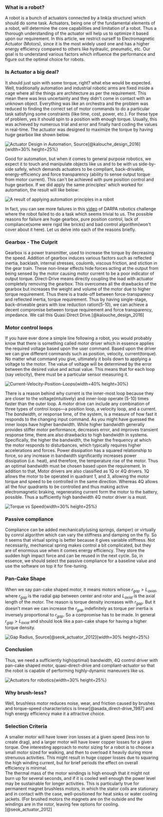 

### What is a robot?

A robot is a bunch of actuators connected by a link(a structure) which should do some task. Actuators, being one of the fundamental elements of a robot, will determine the core capabilities and limitation of a robot. Thus a thorough understanding of the actuator will help us to optimize it based upon our requirement. In this article, we restrict ourself to Electromagnetic Actuator (Motors), since it is the most widely used one and has a higher energy efficiency compared to others like hydraulic, pneumatic, etc. Our goal is to understand various factors which influence the performance and figure out the optimal choice for robots.

### Is Actuator a big deal? 
It should just spin with some torque, right? what else would be expected. Well, traditionally automation and industrial robotic arms are fixed inside a cage where all the things are architecture as per the requirement. This mean there was less uncertainty and they didn't come in contact with an unknown object. Everything was like an orchestra and the problem was reduced to finding the correct set of motor commands to do a particular task satisfying some constraints (like time, cost, power, etc.). For these type of problem, yes it should spin to a position with enough torque. Usually, this was achieved by numerous trial and error and finally hard coding the values in real-time. The actuator was designed to maximize the torque by having huge gearbox like shown below.

![Actuator Design in Automation, Source[@kalouche_design_2016]](https://ajaygunalan.github.io/projects/asset/past/motor/automation_design.png){width=30% height=25%}

Good for automation, but when it comes to general purpose robotics, we expect it to touch and manipulate objects like us and to be with us side-by-side safely, which demands actuators to be compliant, back-drivable, energy-efficiency and force transparency (ability to sense output torque from motor current). This can't be achieved with pure position control and huge gearbox. If we did apply the same principles' which worked for automation, the result will like below:

![A result of applying automation principles in a robot](https://ajaygunalan.github.io/projects/asset/past/motor/motor_fail.gif)

In fact, you can see more failures in this [video](https://www.youtube.com/watch?v=g0TaYhjpOfo) of DARPA robotics challenge where the robot failed to do a task which seems trivial to us. The possible reasons for failure are huge gearbox, pure position control, lack of compliance(some were rigid like bricks) and bad control algorithm(won't cover about it here). Let us delve into each of the reasons briefly.



### Gearbox - The Culprit 

Gearbox is a power transmitter, used to increase the torque by decreasing the speed. Addition of gearbox induces various factors such as reflected inertia, backlash, internal stresses, coulomb, viscous friction, and stiction in the gear train. These non-linear effects hide forces acting at the output from being sensed by the motor causing motor current to be a poor indicator of output torque. Direct-Drive means directly coupling the load with actuator completely removing the gearbox. This overcomes all the drawbacks of the gearbox but increases the weight and volume of the motor due to higher torque requirement. Thus there is a trade-off between force-transparency and reflected inertia, torque requirement. Thus by having single-stage, back-driveable gears with low reduction ration(5-10), we can achieve a decent compromise between torque requirement and force transparency, impedance. We call this Quasi Direct Drive.[@kalouche_design_2016]



### Motor control loops 
If you have ever done a simple line following a robot, you would probably know that there is something called motor driver which in essence applies the required voltage based upon the user command. Based upon the driver we can give different commands such as position, velocity, current(torque). No matter what command you give, ultimately it boils down to applying a voltage to the motor. The value of voltage will be determined by the error between the desired value and actual value. This means that for each loop (say velocity), there must be a particular sensor measuring it. 

![Current-Velocity-Position-Loops](https://ajaygunalan.github.io/projects/asset/past/motor/Current-Velocity-Position-Loops.gif){width=40% height=30%}  

There is a reason behind why current is the inner-most loop because they are closer to the voltage(intuitively) and inner-loop operate (5-10) times faster than the outer loop. A motor drive can include any combination of three types of control loops—a position loop, a velocity loop, and a current. The *bandwidth*, or response time, of the system, is a measure of how fast it responds to the changing input command. As you might have guessed the inner loops have higher bandwidth. While higher bandwidth generally provides stiffer motor performance, decreases error, and improves transient response time, there are also drawbacks to high bandwidth in systems. Specifically, the higher the bandwidth, the higher the frequency at which the motor responds to disturbances, which typically requires higher accelerations and forces. Power dissipation has a squared relationship to force, so any increase in bandwidth significantly increases power dissipation (i.e. heat), and therefore, the temperature rise of the motor. Thus an optimal bandwidth must be chosen based upon the requirement. In addition to that, Motor drivers are also classified as 1Q  or 4Q drivers. 1Q allows the motor to be operated in quadrant 1, and 3, allowing the motor torque and speed to be controlled in the same direction. Whereas 4Q allows all the four quadrants to be controlled and thus making active electromagnetic braking, regenerating current form the motor to the battery, possible. Thus a sufficiently high bandwidth 4Q motor driver is a must.

![Torque vs Speed](https://ajaygunalan.github.io/projects/asset/past/motor/four_quadrant.png){width=30% height=25%}   
  

### Passive compliance 
 Compliance can be added mechanically(using springs, damper) or virtually by conrol algorithm which can vary the stiffness and damping on the fly. So it seems that virtual spring is better because it gives variable stiffness. Not necessarily, mechanical spring makes control a bit complicated, but they are of enormous use when it comes energy efficiency. They store the sudden high impact force and can be reused in the next cycle. So, in essence, we should select the passive compliance for a baseline value and use the software on top it for fine-tuning. 



### Pan-Cake Shape 
When we say pan-cake shaped motor, it means motors whose $r_{gap} > L_{axial}$, where $r_{gap}$ is the radial gap between center and rotor and $L_{axial}$ is the axial length of the motor. The reason is torque density increases with $r_{gap}$. But it doesn't mean we can increase the $r_{gap}$ indefinitely as torque per inertia is inversely proportional to $r_{gap}$. So a compromise has to be made. In general $r_{gap} > L_{axial}$ and should look like a pan-cake shape for having a higher torque density.

![Gap Radius, Source[@seok_actuator_2012]](https://ajaygunalan.github.io/projects/asset/past/motor/r_gap.png){width=30% height=25%}   


### Conclusion 
Thus, we need a sufficiently high(optimal) bandwidth, 4Q control driver with pan-cake shaped motor, quasi-direct-drive and compliant-actuator so that the robot is capable of performing highly-dynamic maneuvers like us. 

![Actuators for robotics](https://ajaygunalan.github.io/projects/asset/past/motor/final.png){width=30% height=25%}   
 

### Why brush-less?
Well, brushless  motor reduces noise, wear, and friction caused by brushes and torque-speed characteristics is linear[@asada_direct-drive_1987] and high energy efficiency make it a attractive choice.

### Selection Criteria
A smaller motor will have lower iron losses at a given speed (less iron to create  drag),  and  a  larger  motor  will  have  lower  copper losses for a given torque. One interesting approach to motor sizing for a robot is to choose a small motor sized for walking, and then to overload it heavily during more strenuous activities. This might result in huge copper losses due to squaring the high winding current, but for brief periods the  effect  on  overall  efficiency  is  minimal.  
The  thermal mass of the motor windings is high enough that it might not burn up for several seconds, and if it is cooled well enough the power level may be sustainable for longer activities. This  is  particularly  true  for  permanent  magnet brushless motors, in which the stator coils are stationary and in contact  with the case, well-positioned for heat sinks or water cooling  jackets.  (For  brushed  motors  the  magnets  are  on the outside and the  windings are in the rotor, leaving few options for cooling.  [@seok_actuator_2012]
